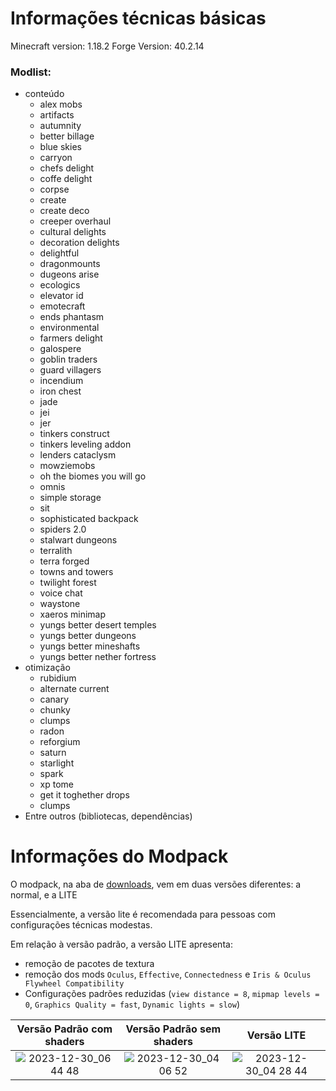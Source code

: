 # Informações técnicas básicas

Minecraft version: 1.18.2
Forge Version: 40.2.14

### Modlist:
- conteúdo
  - alex mobs
  - artifacts
  - autumnity
  - better billage
  - blue skies
  - carryon
  - chefs delight
  - coffe delight
  - corpse
  - create
  - create deco
  - creeper overhaul
  - cultural delights
  - decoration delights
  - delightful
  - dragonmounts
  - dugeons arise
  - ecologics
  - elevator id
  - emotecraft
  - ends phantasm
  - environmental
  - farmers delight
  - galospere
  - goblin traders
  - guard villagers
  - incendium
  - iron chest
  - jade
  - jei
  - jer
  - tinkers construct
  - tinkers leveling addon
  - lenders cataclysm
  - mowziemobs
  - oh the biomes you will go
  - omnis
  - simple storage
  - sit
  - sophisticated backpack
  - spiders 2.0
  - stalwart dungeons
  - terralith
  - terra forged
  - towns and towers
  - twilight forest
  - voice chat
  - waystone
  - xaeros minimap
  - yungs better desert temples
  - yungs better dungeons
  - yungs better mineshafts
  - yungs better nether fortress
- otimização
  - rubidium
  - alternate current
  - canary
  - chunky
  - clumps
  - radon
  - reforgium
  - saturn
  - starlight
  - spark
  - xp tome
  - get it toghether drops
  - clumps
- Entre outros (bibliotecas, dependências)

# Informações do Modpack
O modpack, na aba de [downloads](https://github.com/tuthui/Gurizada-Medonha/releases/tag/release), vem em duas versões diferentes: a normal, e a LITE

Essencialmente, a versão  lite é recomendada para pessoas com configurações técnicas modestas.

Em relação à versão padrão, a versão LITE apresenta:
  - remoção de pacotes de textura
  - remoção dos mods `Oculus`, `Effective`, `Connectedness` e `Iris & Oculus Flywheel Compatibility`
  - Configurações padrões reduzidas (`view distance = 8`, `mipmap levels = 0`, `Graphics Quality = fast`, `Dynamic lights = slow`)

Versão Padrão com shaders            | Versão Padrão sem shaders | Versão LITE
:-------------------------:|:-------------------------:|:-------------------------:
![2023-12-30_06 44 48](https://github.com/tuthui/Gurizada-Medonha/assets/85002617/afcc81c6-2d02-4ff5-bdad-a0968fd6a84b)|![2023-12-30_04 06 52](https://github.com/tuthui/Gurizada-Medonha/assets/85002617/9aa30725-6d82-493a-bce1-97cefe7bf719)  |  ![2023-12-30_04 28 44](https://github.com/tuthui/Gurizada-Medonha/assets/85002617/7841fb2e-5640-407e-b5b0-9fecbf7d56ed)




